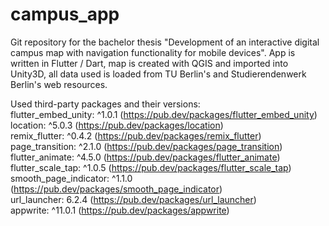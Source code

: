 # campus_app
Git repository for the bachelor thesis "Development of an interactive digital campus map with navigation functionality for mobile devices".
App is written in Flutter / Dart, map is created with QGIS and imported into Unity3D, all data used is loaded from TU Berlin's and Studierendenwerk Berlin's web resources.

Used third-party packages and their versions:<br />
flutter_embed_unity: ^1.0.1 (https://pub.dev/packages/flutter_embed_unity)<br />
location: ^5.0.3 (https://pub.dev/packages/location)<br />
remix_flutter: ^0.4.2 (https://pub.dev/packages/remix_flutter)<br />
page_transition: ^2.1.0 (https://pub.dev/packages/page_transition)<br />
flutter_animate: ^4.5.0 (https://pub.dev/packages/flutter_animate)<br />
flutter_scale_tap: ^1.0.5 (https://pub.dev/packages/flutter_scale_tap)<br />
smooth_page_indicator: ^1.1.0 (https://pub.dev/packages/smooth_page_indicator)<br />
url_launcher: 6.2.4 (https://pub.dev/packages/url_launcher)<br />
appwrite: ^11.0.1 (https://pub.dev/packages/appwrite)<br />
